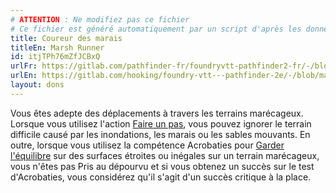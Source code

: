 ```yaml
---
# ATTENTION : Ne modifiez pas ce fichier
# Ce fichier est généré automatiquement par un script d'après les données du module Foundry VTT officiel et de sa traduction
title: Coureur des marais
titleEn: Marsh Runner
id: itjTPh76mZfJCBxQ
urlFr: https://gitlab.com/pathfinder-fr/foundryvtt-pathfinder2-fr/-/blob/master/data/feats/itjTPh76mZfJCBxQ.htm
urlEn: https://gitlab.com/hooking/foundry-vtt---pathfinder-2e/-/blob/master/packs/data/feats.db/marsh-runner.json
layout: dons
---
```

Vous êtes adepte des déplacements à travers les terrains marécageux. Lorsque vous utilisez l'action [Faire un pas](../actions/faire-un-pas.md), vous pouvez ignorer le terrain difficile causé par les inondations, les marais ou les sables mouvants. En outre, lorsque vous utilisez la compétence Acrobaties pour [Garder l'équilibre](../actions/garder-l-équilibre.md) sur des surfaces étroites ou inégales sur un terrain marécageux, vous n'êtes pas Pris au dépourvu et si vous obtenez un succès sur le test d'Acrobaties, vous considérez qu'il s'agit d'un succès critique à la place.

